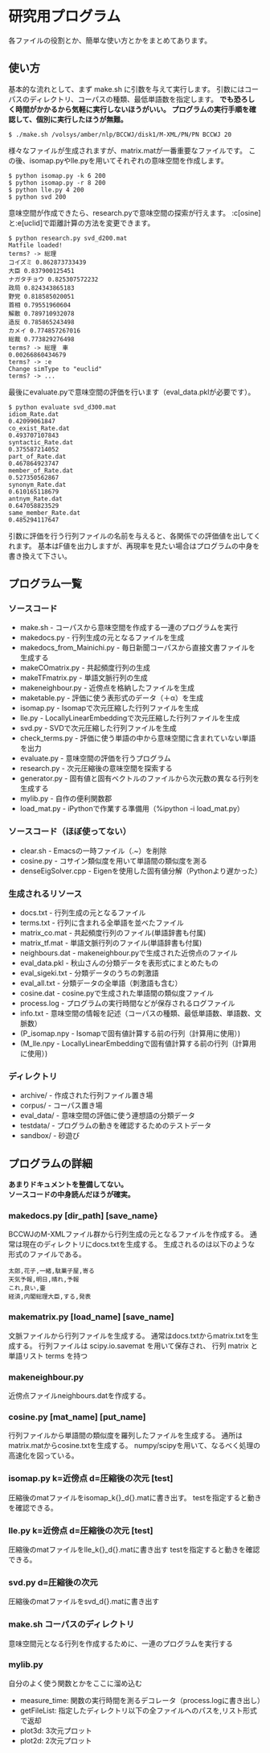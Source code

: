 # 研究用プログラム
各ファイルの役割とか、簡単な使い方とかをまとめてあります。

## 使い方
基本的な流れとして、まず make.sh に引数を与えて実行します。
引数にはコーパスのディレクトリ、コーパスの種類、最低単語数を指定します。
**でも恐ろしく時間がかかるから気軽に実行しないほうがいい。
プログラムの実行手順を確認して、個別に実行したほうが無難。**
```
$ ./make.sh /volsys/amber/nlp/BCCWJ/disk1/M-XML/PN/PN BCCWJ 20
```

様々なファイルが生成されますが、matrix.matが一番重要なファイルです。
この後、isomap.pyやlle.pyを用いてそれぞれの意味空間を作成します。
```
$ python isomap.py -k 6 200
$ python isomap.py -r 8 200
$ python lle.py 4 200
$ python svd 200
```

意味空間が作成できたら、research.pyで意味空間の探索が行えます。
:c[osine]と:e[uclid]で距離計算の方法を変更できます。
```
$ python research.py svd_d200.mat
Matfile loaded!
terms? -> 総理
コイズミ 0.862873733439
大臣 0.837900125451
ナガタチョウ 0.825307572232
政局 0.824343865183
野党 0.818585020051
首相 0.79551960604
解散 0.789710932078
造反 0.785865243498
カメイ 0.774857267016
総裁 0.773829276498
terms? -> 総理　車
0.00266860434679
terms? -> :e
Change simType to "euclid"
terms? -> ...
```

最後にevaluate.pyで意味空間の評価を行います（eval_data.pklが必要です）。
```
$ python evaluate svd_d300.mat
idiom_Rate.dat
0.42099061847
co_exist_Rate.dat
0.493707107843
syntactic_Rate.dat
0.375587214052
part_of_Rate.dat
0.467864923747
member_of_Rate.dat
0.527350562867
synonym_Rate.dat
0.610165118679
antnym_Rate.dat
0.647058823529
same_member_Rate.dat
0.485294117647
```

引数に評価を行う行列ファイルの名前を与えると、各関係での評価値を出してくれます。
基本はF値を出力しますが、再現率を見たい場合はプログラムの中身を書き換えて下さい。

## プログラム一覧

### ソースコード
* make.sh	- コーパスから意味空間を作成する一連のプログラムを実行
* makedocs.py	- 行列生成の元となるファイルを生成
* makedocs_from_Mainichi.py	- 毎日新聞コーパスから直接文書ファイルを生成する
* makeCOmatrix.py	- 共起頻度行列の生成
* makeTFmatrix.py	- 単語文脈行列の生成
* makeneighbour.py	- 近傍点を格納したファイルを生成
* maketable.py		- 評価に使う表形式のデータ（＋α）を生成
* isomap.py	- Isomapで次元圧縮した行列ファイルを生成
* lle.py	- LocallyLinearEmbeddingで次元圧縮した行列ファイルを生成
* svd.py	- SVDで次元圧縮した行列ファイルを生成
* check_terms.py  - 評価に使う単語の中から意味空間に含まれていない単語を出力
* evaluate.py	- 意味空間の評価を行うプログラム
* research.py	- 次元圧縮後の意味空間を探索する
* generator.py	- 固有値と固有ベクトルのファイルから次元数の異なる行列を生成する
* mylib.py	- 自作の便利関数郡
* load_mat.py	- iPythonで作業する準備用（%ipython -i load_mat.py）

### ソースコード（ほぼ使ってない）
* clear.sh	- Emacsの一時ファイル（.~）を削除
* cosine.py     - コサイン類似度を用いて単語間の類似度を測る
* denseEigSolver.cpp	- Eigenを使用した固有値分解（Pythonより遅かった）


### 生成されるリソース
* docs.txt	- 行列生成の元となるファイル
* terms.txt	- 行列に含まれる全単語を並べたファイル
* matrix_co.mat	- 共起頻度行列のファイル(単語辞書も付属)
* matrix_tf.mat	- 単語文脈行列のファイル(単語辞書も付属)
* neighbours.dat  - makeneighbour.pyで生成された近傍点のファイル
* eval_data.pkl	  - 秋山さんの分類データを表形式にまとめたもの
* eval_sigeki.txt - 分類データのうちの刺激語
* eval_all.txt	  - 分類データの全単語（刺激語も含む）
* cosine.dat	  - cosine.pyで生成された単語間の類似度ファイル
* process.log	  - プログラムの実行時間などが保存されるログファイル
* info.txt	  - 意味空間の情報を記述（コーパスの種類、最低単語数、単語数、文脈数）
* (P_isomap.npy	  - Isomapで固有値計算する前の行列（計算用に使用）)
* (M_lle.npy	  - LocallyLinearEmbeddingで固有値計算する前の行列（計算用に使用）)


### ディレクトリ
* archive/	- 作成された行列ファイル置き場
* corpus/	- コーパス置き場
* eval_data/	- 意味空間の評価に使う連想語の分類データ
* testdata/	- プログラムの動きを確認するためのテストデータ
* sandbox/	- 砂遊び


## プログラムの詳細
**あまりドキュメントを整備してない。**   
**ソースコードの中身読んだほうが確実。**

### makedocs.py [dir_path] [save_name}

BCCWJのM-XMLファイル群から行列生成の元となるファイルを作成する。
通常は現在のディレクトリにdocs.txtを生成する。
生成されるのは以下のような形式のファイルである。

```
太郎,花子,一緒,駄菓子屋,寄る
天気予報,明日,晴れ,予報
これ,良い,壷
経済,内閣総理大臣,する,発表
```

### makematrix.py [load_name] [save_name]

文脈ファイルから行列ファイルを生成する。
通常はdocs.txtからmatrix.txtを生成する。
行列ファイルは scipy.io.savemat を用いて保存され、
行列 matrix と単語リスト terms を持つ

### makeneighbour.py

近傍点ファイルneighbours.datを作成する。

### cosine.py [mat_name] [put_name]

行列ファイルから単語間の類似度を羅列したファイルを生成する。
通所はmatrix.matからcosine.txtを生成する。
numpy/scipyを用いて、なるべく処理の高速化を図っている。

### isomap.py k=近傍点 d=圧縮後の次元 [test]

圧縮後のmatファイルをisomap_k{}_d{}.matに書き出す。
testを指定すると動きを確認できる。

### lle.py k=近傍点 d=圧縮後の次元 [test]

圧縮後のmatファイルをlle_k{}_d{}.matに書き出す
testを指定すると動きを確認できる。

### svd.py d=圧縮後の次元
圧縮後のmatファイルをsvd_d{}.matに書き出す

### make.sh コーパスのディレクトリ
意味空間元となる行列を作成するために、一連のプログラムを実行する

### mylib.py

自分のよく使う関数とかをここに溜め込む
* measure_time: 関数の実行時間を測るデコレータ（process.logに書き出し）
* getFileList: 指定したディレクトリ以下の全ファイルへのパスを,リスト形式で返却
* plot3d: 3次元プロット
* plot2d: 2次元プロット
